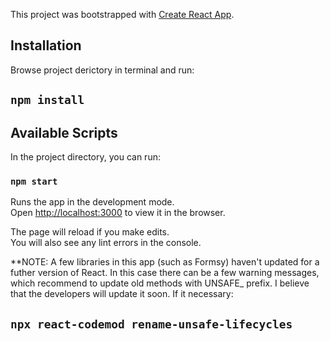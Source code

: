 This project was bootstrapped with [Create React App](https://github.com/facebook/create-react-app).

## Installation

Browse project derictory in terminal and run:

## `npm install`

## Available Scripts

In the project directory, you can run:

### `npm start`

Runs the app in the development mode.<br>
Open [http://localhost:3000](http://localhost:3000) to view it in the browser.

The page will reload if you make edits.<br>
You will also see any lint errors in the console.

**NOTE: A few libraries in this app (such as Formsy) haven't updated for a futher version of React.
In this case there can be a few warning messages, which recommend to update old methods with UNSAFE_ prefix.
I believe that the developers will update it soon.
If it necessary:

## `npx react-codemod rename-unsafe-lifecycles`

